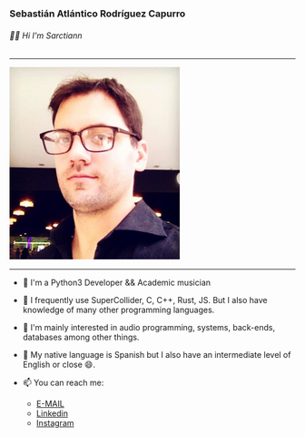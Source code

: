 ### Sebastián Atlántico Rodríguez Capurro
###### 👋🏼 Hi I'm Sarctiann

***

<img src=Sarc7.jpeg width=300px>

***

+ 🔘 I'm a Python3 Developer && Academic musician

+ 🔘 I frequently use SuperCollider, C, C++, Rust, JS. But I also have knowledge of many other programming languages.

+ 🧡 I'm mainly interested in audio programming, systems, back-ends, databases among other things.

+ 💬 My native language is Spanish but I also have an intermediate level of English or close 😄.

+ 📫 You can reach me:

    + [E-MAIL](mailto:sebas.sarc@gmail.com)
    + [Linkedin](https://www.linkedin.com/in/sebastian-atl%C3%A1ntico-rodr%C3%ADguez-capurro/)
    + [Instagram](https://www.instagram.com/sarctiann/)

